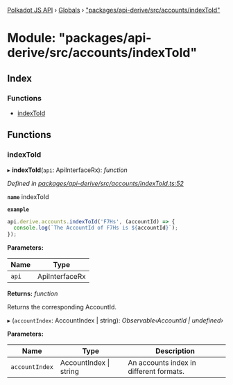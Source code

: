 [Polkadot JS API](../README.md) › [Globals](../globals.md) › ["packages/api-derive/src/accounts/indexToId"](_packages_api_derive_src_accounts_indextoid_.md)

# Module: "packages/api-derive/src/accounts/indexToId"

## Index

### Functions

* [indexToId](_packages_api_derive_src_accounts_indextoid_.md#indextoid)

## Functions

###  indexToId

▸ **indexToId**(`api`: ApiInterfaceRx): *function*

*Defined in [packages/api-derive/src/accounts/indexToId.ts:52](https://github.com/polkadot-js/api/blob/35c37aa66/packages/api-derive/src/accounts/indexToId.ts#L52)*

**`name`** indexToId

**`example`** 
<BR>

```javascript
api.derive.accounts.indexToId('F7Hs', (accountId) => {
  console.log(`The AccountId of F7Hs is ${accountId}`);
});
```

**Parameters:**

Name | Type |
------ | ------ |
`api` | ApiInterfaceRx |

**Returns:** *function*

Returns the corresponding AccountId.

▸ (`accountIndex`: AccountIndex | string): *Observable‹AccountId | undefined›*

**Parameters:**

Name | Type | Description |
------ | ------ | ------ |
`accountIndex` | AccountIndex &#124; string | An accounts index in different formats. |
